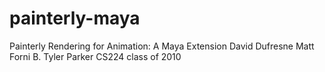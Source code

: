 painterly-maya
==============

Painterly Rendering for Animation:   A Maya Extension  David Dufresne  Matt Forni  B. Tyler Parker  CS224 class of 2010

